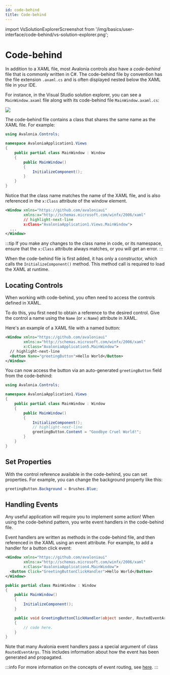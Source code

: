 ```yaml
---
id: code-behind
title: Code-behind
---
```


import VsSolutionExplorerScreenshot from '/img/basics/user-interface/code-behind/vs-solution-explorer.png';

# Code-behind

In addition to a XAML file, most Avalonia controls also have a _code-behind_ file that is commonly written in C#. The code-behind file by convention has the file extension `.axaml.cs` and is often displayed nested below the XAML file in your IDE.

For instance, in the Visual Studio solution explorer, you can see a `MainWindow.axaml` file along with its code-behind file `MainWindow.axaml.cs`:

<p><img src={VsSolutionExplorerScreenshot} className="medium-zoom-image" /></p>

The code-behind file contains a class that shares the same name as the XAML file. For example:

```csharp title='MainWindow.axaml.cs'
using Avalonia.Controls;

namespace AvaloniaApplication1.Views
{
    public partial class MainWindow : Window
    {
        public MainWindow()
        {
            InitializeComponent();
        }
    }
}
```

Notice that the class name matches the name of the XAML file, and is also referenced in the `x:Class` attribute of the window element.

```xml title='MainWindow.axaml'
<Window xmlns="https://github.com/avaloniaui"
        xmlns:x="http://schemas.microsoft.com/winfx/2006/xaml"
        // highlight-next-line
        x:Class="AvaloniaApplication1.Views.MainWindow">
  ...
</Window>
```

:::tip
If you make any changes to the class name in code, or its namespace, ensure that the  `x:Class` attribute always matches, or you will get an error.
:::

When the code-behind file is first added, it has only a constructor, which calls the  `InitializeComponent()` method. This method call is required to load the XAML at runtime.

## Locating Controls

When working with code-behind, you often need to access the controls defined in XAML.

To do this, you first need to obtain a reference to the desired control. Give the control a name using the `Name` (or `x:Name`) attribute in XAML.

Here's an example of a XAML file with a named button:

```xml title='MainWindow.axaml'
<Window xmlns="https://github.com/avaloniaui"
        xmlns:x="http://schemas.microsoft.com/winfx/2006/xaml"
        x:Class="AvaloniaApplication5.MainWindow">
  // highlight-next-line
  <Button Name="greetingButton">Hello World</Button>
</Window>
```

You can now access the button via an auto-generated `greetingButton` field from the code-behind:

```csharp title='MainWindow.axaml.cs'
using Avalonia.Controls;

namespace AvaloniaApplication1.Views
{
    public partial class MainWindow : Window
    {
        public MainWindow()
        {
            InitializeComponent();
            // highlight-next-line
            greetingButton.Content = "Goodbye Cruel World!";
        }
    }
}
```

## Set Properties

With the control reference available in the code-behind, you can set properties. For example, you can change the background property like this:

```csharp title='C#'
greetingButton.Background = Brushes.Blue;
```

## Handling Events

Any useful application will require you to implement some action! When using the code-behind pattern, you write event handlers in the code-behind file.

Event handlers are written as methods in the code-behind file, and then referenced in the XAML using an event attribute. For example, to add a handler for a button click event:

```xml title='MainWindow.axaml'
<Window xmlns="https://github.com/avaloniaui"
        xmlns:x="http://schemas.microsoft.com/winfx/2006/xaml"
        x:Class="AvaloniaApplication4.MainWindow">
  <Button Click="GreetingButtonClickHandler">Hello World</Button>
</Window>
```

```csharp title='MainWindow.axaml.cs'
public partial class MainWindow : Window
{
    public MainWindow()
    {
        InitializeComponent();
    }

    public void GreetingButtonClickHandler(object sender, RoutedEventArgs e)
    {
        // code here.
    }
}
```

Note that many Avalonia event handlers pass a special argument of class `RoutedEventArgs`. This includes information about how the event has been generated and propagated.

:::info
For more information on the concepts of event routing, see [here](../../concepts/input/routed-events.md).
:::
